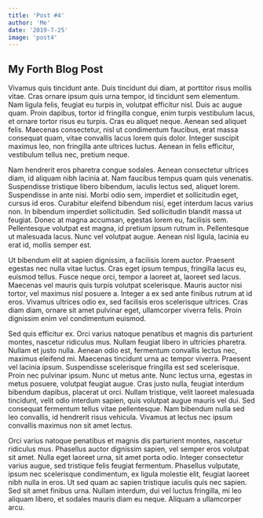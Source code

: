 ```yaml
---
title: 'Post #4'
author: 'Me'
date: '2019-7-25'
image: 'post4'
---
```


## My Forth Blog Post

Vivamus quis tincidunt ante. Duis tincidunt dui diam, at porttitor risus mollis vitae. Cras ornare ipsum quis urna tempor, id tincidunt sem elementum. Nam ligula felis, feugiat eu turpis in, volutpat efficitur nisl. Duis ac augue quam. Proin dapibus, tortor id fringilla congue, enim turpis vestibulum lacus, et ornare tortor risus eu turpis. Cras eu aliquet neque. Aenean sed aliquet felis. Maecenas consectetur, nisl ut condimentum faucibus, erat massa consequat quam, vitae convallis lacus lorem quis dolor. Integer suscipit maximus leo, non fringilla ante ultrices luctus. Aenean in felis efficitur, vestibulum tellus nec, pretium neque.

Nam hendrerit eros pharetra congue sodales. Aenean consectetur ultrices diam, id aliquam nibh lacinia at. Nam faucibus tempus quam quis venenatis. Suspendisse tristique libero bibendum, iaculis lectus sed, aliquet lorem. Suspendisse in ante nisi. Morbi odio sem, imperdiet et sollicitudin eget, cursus id eros. Curabitur eleifend bibendum nisi, eget interdum lacus varius non. In bibendum imperdiet sollicitudin. Sed sollicitudin blandit massa ut feugiat. Donec at magna accumsan, egestas lorem eu, facilisis sem. Pellentesque volutpat est magna, id pretium ipsum rutrum in. Pellentesque ut malesuada lacus. Nunc vel volutpat augue. Aenean nisl ligula, lacinia eu erat id, mollis semper est.

Ut bibendum elit at sapien dignissim, a facilisis lorem auctor. Praesent egestas nec nulla vitae luctus. Cras eget ipsum tempus, fringilla lacus eu, euismod tellus. Fusce neque orci, tempor a laoreet at, laoreet sed lacus. Maecenas vel mauris quis turpis volutpat scelerisque. Mauris auctor nisi tortor, vel maximus nisl posuere a. Integer a ex sed ante finibus rutrum at id eros. Vivamus ultrices odio ex, sed facilisis eros scelerisque ultrices. Cras diam diam, ornare sit amet pulvinar eget, ullamcorper viverra felis. Proin dignissim enim vel condimentum euismod.

Sed quis efficitur ex. Orci varius natoque penatibus et magnis dis parturient montes, nascetur ridiculus mus. Nullam feugiat libero in ultricies pharetra. Nullam et justo nulla. Aenean odio est, fermentum convallis lectus nec, maximus eleifend mi. Maecenas tincidunt urna ac tempor viverra. Praesent vel lacinia ipsum. Suspendisse scelerisque fringilla est sed scelerisque. Proin nec pulvinar ipsum. Nunc ut metus ante. Nunc lectus urna, egestas in metus posuere, volutpat feugiat augue. Cras justo nulla, feugiat interdum bibendum dapibus, placerat ut orci. Nullam tristique, velit laoreet malesuada tincidunt, velit odio interdum sapien, quis volutpat augue mauris vel dui. Sed consequat fermentum tellus vitae pellentesque. Nam bibendum nulla sed leo convallis, id hendrerit risus vehicula. Vivamus at lectus nec ipsum convallis maximus non sit amet lectus.

Orci varius natoque penatibus et magnis dis parturient montes, nascetur ridiculus mus. Phasellus auctor dignissim sapien, vel semper eros volutpat sit amet. Nulla eget laoreet urna, sit amet porta odio. Integer consectetur varius augue, sed tristique felis feugiat fermentum. Phasellus vulputate, ipsum nec scelerisque condimentum, ex ligula molestie elit, feugiat laoreet nibh nulla in eros. Ut sed quam ac sapien tristique iaculis quis nec sapien. Sed sit amet finibus urna. Nullam interdum, dui vel luctus fringilla, mi leo aliquam libero, et sodales mauris diam eu neque. Aliquam a ullamcorper arcu.
